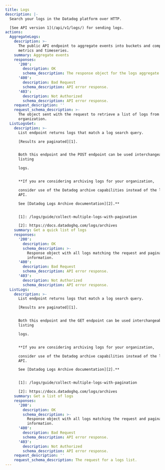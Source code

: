 ```yaml
---
title: Logs
description: |-
  Search your logs in the Datadog platform over HTTP.

  [See API version 1](/api/v1/logs/) for sending logs.
actions:
  AggregateLogs:
    description: >-
      The public API endpoint to aggregate events into buckets and compute
      metrics and timeseries.
    summary: Aggregate events
    responses:
      '200':
        description: OK
        schema_description: The response object for the logs aggregate API endpoint
      '400':
        description: Bad Request
        schema_description: API error response.
      '403':
        description: Not Authorized
        schema_description: API error response.
    request_description: ''
    request_schema_description: >-
      The object sent with the request to retrieve a list of logs from your
      organization.
  ListLogsGet:
    description: >-
      List endpoint returns logs that match a log search query.

      [Results are paginated][1].


      Both this endpoint and the POST endpoint can be used interchangeably when
      listing

      logs.


      **If you are considering archiving logs for your organization,

      consider use of the Datadog archive capabilities instead of the log list
      API.

      See [Datadog Logs Archive documentation][2].**


      [1]: /logs/guide/collect-multiple-logs-with-pagination

      [2]: https://docs.datadoghq.com/logs/archives
    summary: Get a quick list of logs
    responses:
      '200':
        description: OK
        schema_description: >-
          Response object with all logs matching the request and pagination
          information.
      '400':
        description: Bad Request
        schema_description: API error response.
      '403':
        description: Not Authorized
        schema_description: API error response.
  ListLogs:
    description: >-
      List endpoint returns logs that match a log search query.

      [Results are paginated][1].


      Both this endpoint and the GET endpoint can be used interchangeably when
      listing

      logs.


      **If you are considering archiving logs for your organization,

      consider use of the Datadog archive capabilities instead of the log list
      API.

      See [Datadog Logs Archive documentation][2].**


      [1]: /logs/guide/collect-multiple-logs-with-pagination

      [2]: https://docs.datadoghq.com/logs/archives
    summary: Get a list of logs
    responses:
      '200':
        description: OK
        schema_description: >-
          Response object with all logs matching the request and pagination
          information.
      '400':
        description: Bad Request
        schema_description: API error response.
      '403':
        description: Not Authorized
        schema_description: API error response.
    request_description: ''
    request_schema_description: The request for a logs list.
---
```

